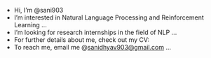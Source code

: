 - Hi, I’m @sani903
- I’m interested in Natural Language Processing and Reinforcement Learning ...
- I’m looking for research internships in the field of NLP ...
- For further details about me, check out my CV:
- To reach me, email me @sanidhyav903@gmail.com ...

<!---
sani903/sani903 is a ✨ special ✨ repository because its `README.md` (this file) appears on your GitHub profile.
You can click the Preview link to take a look at your changes.
--->
